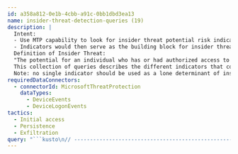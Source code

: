 ```yaml
---
id: a358a812-0e1b-4cbb-a91c-0bb1dbd3ea13
name: insider-threat-detection-queries (19)
description: |
  Intent:
  - Use MTP capability to look for insider threat potential risk indicators
  - Indicators would then serve as the building block for insider threat risk modeling in subsequent tools
  Definition of Insider Threat:
  "The potential for an individual who has or had authorized access to an organization's assets to use their access, either maliciously or unintentionally, to act in a way that could negatively affect the organization."
  This collection of queries describes the different indicators that could be used to model and look for patterns suggesting an increased risk of an individual becoming a potential insider threat.
  Note: no single indicator should be used as a lone determinant of insider threat activity, but should be part of an overall program to understand the increased risk to your organization's critical assets. This in turn is used to feed an investigation by a formal insider threat program to look at the context associated with the whole person to understand the implication of a set of indicators.
requiredDataConnectors:
  - connectorId: MicrosoftThreatProtection
    dataTypes:
      - DeviceEvents
      - DeviceLogonEvents
tactics:
  - Initial access
  - Persistence
  - Exfiltration
query: "```kusto\n// --------------------------------------------------------------------------------------------------------------------------- //\n//Backdoor Account Usage\n//\n//Look for newly created local accounts that log in within 30 minutes\nDeviceEvents\n| where ActionType == \"UserAccountCreated\"\n| project DeviceId , AccountName, Start=Timestamp\n| join kind=inner\n    (\n    DeviceLogonEvents \n    | project AccountName, DeviceId, End=Timestamp\n    ) on AccountName \n| where (End - Start) between (0min.. 30min)\n//Reference https://github.com/microsoft/Microsoft-threat-protection-Hunting-Queries/blob/master/Persistence/Create%20account.txt \n```"
---
```


